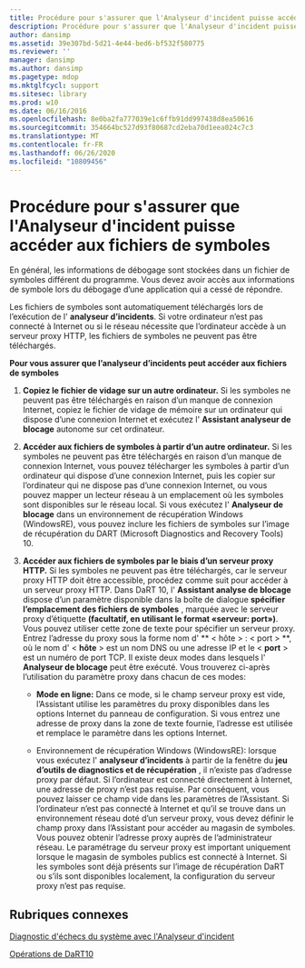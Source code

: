 ```yaml
---
title: Procédure pour s'assurer que l'Analyseur d'incident puisse accéder aux fichiers de symboles
description: Procédure pour s'assurer que l'Analyseur d'incident puisse accéder aux fichiers de symboles
author: dansimp
ms.assetid: 39e307bd-5d21-4e44-bed6-bf532f580775
ms.reviewer: ''
manager: dansimp
ms.author: dansimp
ms.pagetype: mdop
ms.mktglfcycl: support
ms.sitesec: library
ms.prod: w10
ms.date: 06/16/2016
ms.openlocfilehash: 8e0ba2fa777039e1c6ffb91dd997438d8ea50616
ms.sourcegitcommit: 354664bc527d93f80687cd2eba70d1eea024c7c3
ms.translationtype: MT
ms.contentlocale: fr-FR
ms.lasthandoff: 06/26/2020
ms.locfileid: "10809456"
---
```

# Procédure pour s'assurer que l'Analyseur d'incident puisse accéder aux fichiers de symboles


En général, les informations de débogage sont stockées dans un fichier de symboles différent du programme. Vous devez avoir accès aux informations de symbole lors du débogage d’une application qui a cessé de répondre.

Les fichiers de symboles sont automatiquement téléchargés lors de l’exécution de l' **analyseur d’incidents**. Si votre ordinateur n’est pas connecté à Internet ou si le réseau nécessite que l’ordinateur accède à un serveur proxy HTTP, les fichiers de symboles ne peuvent pas être téléchargés.

**Pour vous assurer que l’analyseur d’incidents peut accéder aux fichiers de symboles**

1.  **Copiez le fichier de vidage sur un autre ordinateur.** Si les symboles ne peuvent pas être téléchargés en raison d’un manque de connexion Internet, copiez le fichier de vidage de mémoire sur un ordinateur qui dispose d’une connexion Internet et exécutez l' **Assistant analyseur de blocage** autonome sur cet ordinateur.

2.  **Accéder aux fichiers de symboles à partir d’un autre ordinateur.** Si les symboles ne peuvent pas être téléchargés en raison d’un manque de connexion Internet, vous pouvez télécharger les symboles à partir d’un ordinateur qui dispose d’une connexion Internet, puis les copier sur l’ordinateur qui ne dispose pas d’une connexion Internet, ou vous pouvez mapper un lecteur réseau à un emplacement où les symboles sont disponibles sur le réseau local. Si vous exécutez l' **Analyseur de blocage** dans un environnement de récupération Windows (WindowsRE), vous pouvez inclure les fichiers de symboles sur l’image de récupération du DART (Microsoft Diagnostics and Recovery Tools) 10.

3.  **Accéder aux fichiers de symboles par le biais d’un serveur proxy HTTP.** Si les symboles ne peuvent pas être téléchargés, car le serveur proxy HTTP doit être accessible, procédez comme suit pour accéder à un serveur proxy HTTP. Dans DaRT 10, l' **Assistant analyse de blocage** dispose d’un paramètre disponible dans la boîte de dialogue **spécifier l’emplacement des fichiers de symboles** , marquée avec le serveur proxy d’étiquette **(facultatif, en utilisant le format «serveur: port»)**. Vous pouvez utiliser cette zone de texte pour spécifier un serveur proxy. Entrez l’adresse du proxy sous la forme nom d' ** &lt; hôte &gt; : &lt; port &gt; **, où le nom d' &lt; **hôte** &gt; est un nom DNS ou une adresse IP et le &lt; **port** &gt; est un numéro de port TCP. Il existe deux modes dans lesquels l' **Analyseur de blocage** peut être exécuté. Vous trouverez ci-après l’utilisation du paramètre proxy dans chacun de ces modes:

    -   **Mode en ligne:** Dans ce mode, si le champ serveur proxy est vide, l’Assistant utilise les paramètres du proxy disponibles dans les options Internet du panneau de configuration. Si vous entrez une adresse de proxy dans la zone de texte fournie, l’adresse est utilisée et remplace le paramètre dans les options Internet.

    -   Environnement de récupération Windows (WindowsRE): lorsque vous exécutez l' **analyseur d’incidents** à partir de la fenêtre du **jeu d’outils de diagnostics et de récupération** , il n’existe pas d’adresse proxy par défaut. Si l’ordinateur est connecté directement à Internet, une adresse de proxy n’est pas requise. Par conséquent, vous pouvez laisser ce champ vide dans les paramètres de l’Assistant. Si l’ordinateur n’est pas connecté à Internet et qu’il se trouve dans un environnement réseau doté d’un serveur proxy, vous devez définir le champ proxy dans l’Assistant pour accéder au magasin de symboles. Vous pouvez obtenir l’adresse proxy auprès de l’administrateur réseau. Le paramétrage du serveur proxy est important uniquement lorsque le magasin de symboles publics est connecté à Internet. Si les symboles sont déjà présents sur l’image de récupération DaRT ou s’ils sont disponibles localement, la configuration du serveur proxy n’est pas requise.

## Rubriques connexes


[Diagnostic d'échecs du système avec l'Analyseur d'incident](diagnosing-system-failures-with-crash-analyzer-dart-10.md)

[Opérations de DaRT10](operations-for-dart-10.md)

 

 






